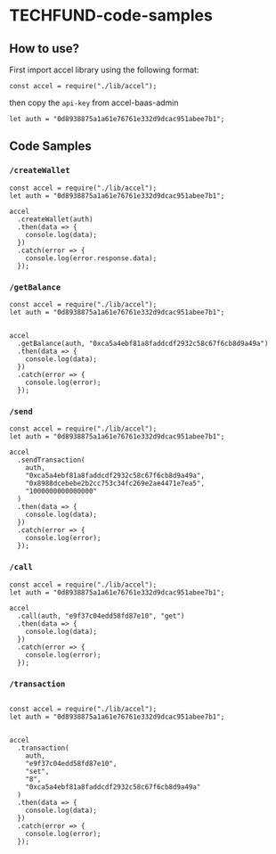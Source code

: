 # TECHFUND-code-samples

## How to use?

First import accel library using the following format:

```
const accel = require("./lib/accel");
```

then copy the `api-key` from accel-baas-admin

```
let auth = "0d8938875a1a61e76761e332d9dcac951abee7b1";
```

## Code Samples

### `/createWallet`

```
const accel = require("./lib/accel");
let auth = "0d8938875a1a61e76761e332d9dcac951abee7b1";

accel
  .createWallet(auth)
  .then(data => {
    console.log(data);
  })
  .catch(error => {
    console.log(error.response.data);
  });

```

### `/getBalance`

```
const accel = require("./lib/accel");
let auth = "0d8938875a1a61e76761e332d9dcac951abee7b1";


accel
  .getBalance(auth, "0xca5a4ebf81a8faddcdf2932c58c67f6cb8d9a49a")
  .then(data => {
    console.log(data);
  })
  .catch(error => {
    console.log(error);
  });

```

### `/send`

```
const accel = require("./lib/accel");
let auth = "0d8938875a1a61e76761e332d9dcac951abee7b1";

accel
  .sendTransaction(
    auth,
    "0xca5a4ebf81a8faddcdf2932c58c67f6cb8d9a49a",
    "0x8988dcebebe2b2cc753c34fc269e2ae4471e7ea5",
    "1000000000000000"
  )
  .then(data => {
    console.log(data);
  })
  .catch(error => {
    console.log(error);
  });
```

### `/call`

```
const accel = require("./lib/accel");
let auth = "0d8938875a1a61e76761e332d9dcac951abee7b1";

accel
  .call(auth, "e9f37c04edd58fd87e10", "get")
  .then(data => {
    console.log(data);
  })
  .catch(error => {
    console.log(error);
  });

```

### `/transaction`

```

const accel = require("./lib/accel");
let auth = "0d8938875a1a61e76761e332d9dcac951abee7b1";


accel
  .transaction(
    auth,
    "e9f37c04edd58fd87e10",
    "set",
    "8",
    "0xca5a4ebf81a8faddcdf2932c58c67f6cb8d9a49a"
  )
  .then(data => {
    console.log(data);
  })
  .catch(error => {
    console.log(error);
  });

```
